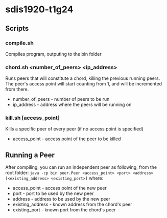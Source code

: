 # sdis1920-t1g24

## Scripts

### compile.sh
Compiles program, outputing to the bin folder

### chord.sh <number_of_peers> <ip_address>
Runs peers that will constitute a chord, killing the previous running peers. The peer's access point will start counting from 1, and will be incremented from there.
* number_of_peers - number of peers to be run
* ip_address - address where the peers will be running on

### kill.sh [access_point] 
Kills a specific peer of every peer (if no access point is specified)
* access_point - access point of the peer to be killed

## Running a Peer
After compiling, you can run an independent peer as following, from the root folder:
`java -cp bin peer.Peer <access_point> <port> <address> [<existing_address> <existing_port>]`
where:
* access_point - access point of the new peer
* port - port to be used by the new peer
* address - address to be used by the new peer
* existing_address - known address from the chord's peer
* existing_port -  known port from the chord's peer
